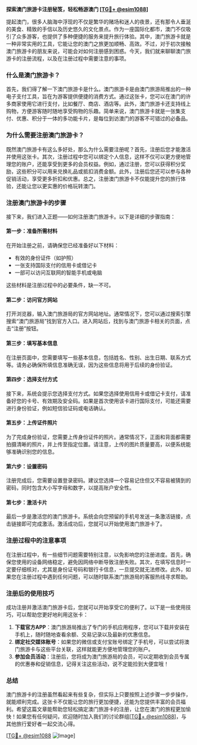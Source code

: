 **探索澳门旅游卡注册秘笈，轻松畅游澳门 [[TG💪+ @esim1088](https://t.me/s/esim1088)]**

提起澳门，很多人脑海中浮现的不仅是繁华的赌场和迷人的夜景，还有那令人垂涎的美食、精致的手信以及历史悠久的文化景点。作为一座国际化都市，澳门不仅吸引了众多游客，也提供了多种便捷的服务来提升旅行体验。其中，澳门旅游卡就是一种非常实用的工具，它能让您的澳门之旅更加顺畅、高效。不过，对于初次接触澳门旅游卡的朋友来说，可能会对如何注册感到困惑。今天，我们就来聊聊澳门旅游卡的注册流程，以及在注册过程中需要注意的事项。

### 什么是澳门旅游卡？

首先，我们得了解一下澳门旅游卡是什么。澳门旅游卡是由澳门旅游局推出的一种电子支付工具，旨在为游客提供便捷的消费方式。通过这张卡，您可以在澳门的许多商家使用它进行支付，比如餐厅、商店、酒店等。此外，澳门旅游卡还支持线上购物，方便游客随时随地享受购物的乐趣。简单来说，澳门旅游卡就是一张集支付、优惠、积分于一体的多功能卡片，是每位到访澳门的游客不可错过的必备品。

### 为什么需要注册澳门旅游卡？

既然澳门旅游卡有这么多好处，那么为什么需要注册呢？首先，注册后您才能激活并使用这张卡。其次，注册过程中您可以绑定个人信息，这样不仅可以更方便地管理您的账户，还能享受到更多的会员权益。例如，通过注册，您可以获得积分奖励，这些积分可以用来兑换礼品或抵扣消费金额。此外，注册后您还可以参与各种促销活动，享受更多折扣和优惠。总之，注册澳门旅游卡不仅能提升您的旅行体验，还能让您以更实惠的价格玩转澳门。

### 注册澳门旅游卡的步骤

接下来，我们进入正题——如何注册澳门旅游卡。以下是详细的步骤指南：

#### 第一步：准备所需材料

在开始注册之前，请确保您已经准备好以下材料：
- 有效的身份证件（如护照）
- 一张支持国际支付的信用卡或借记卡
- 一部可以访问互联网的智能手机或电脑

这些材料是注册过程中的必要条件，缺一不可。

#### 第二步：访问官方网站

打开浏览器，输入澳门旅游局的官方网站地址。通常情况下，您可以通过搜索引擎搜索“澳门旅游局”找到官方入口。进入网站后，找到与澳门旅游卡相关的页面，点击“注册”按钮。

#### 第三步：填写基本信息

在注册页面中，您需要填写一些基本信息，包括姓名、性别、出生日期、联系方式等。请务必确保所填信息准确无误，因为这些信息将用于后续的身份验证。

#### 第四步：选择支付方式

接下来，系统会提示您选择支付方式。如果您选择使用信用卡或借记卡支付，请准备好您的卡号、有效期及安全码。如果是首次使用该卡进行国际支付，可能还需要进行身份验证，例如短信验证码或电话确认。

#### 第五步：上传证件照片

为了完成身份验证，您需要上传身份证件的照片。通常情况下，正面和背面都需要拍摄清晰的照片，并上传至指定位置。请注意，上传的图片质量要高，以便系统能够准确识别您的信息。

#### 第六步：设置密码

注册完成后，您需要设置登录密码。建议您选择一个容易记住但又不容易被猜到的密码，同时包含大小写字母和数字，以提高账户安全性。

#### 第七步：激活卡片

最后一步是激活您的澳门旅游卡。系统会向您预留的手机号发送一条激活链接，点击链接即可完成激活。激活成功后，您就可以开始使用澳门旅游卡了。

### 注册过程中的注意事项

在注册过程中，有一些细节问题需要特别注意，以免影响您的注册进度。首先，确保您使用的设备网络稳定，避免因网络中断导致注册失败。其次，在填写信息时一定要仔细核对，尤其是身份证号码和银行卡信息，一旦提交就无法修改。此外，如果您在注册过程中遇到任何问题，可以随时联系澳门旅游局的客服热线寻求帮助。

### 注册后的使用技巧

成功注册并激活澳门旅游卡后，您就可以开始享受它的便利了。以下是一些使用技巧，可以帮助您更好地利用这张卡：

1. **下载官方APP**：澳门旅游局推出了专门的手机应用程序，您可以下载并安装在手机上，随时随地查看余额、交易记录以及最新的优惠信息。
2. **绑定社交媒体账号**：如果您的微信或支付宝账号绑定了手机号，可以尝试将澳门旅游卡与这些平台关联，这样就能更方便地管理您的账户。
3. **参加会员活动**：注册后，您将成为澳门旅游局的会员，可以定期收到会员专属的优惠券和促销信息，记得关注这些活动，说不定能捡到大便宜哦！

### 总结

澳门旅游卡的注册虽然看起来有些复杂，但实际上只要按照上述步骤一步步操作，就能顺利完成。这张卡不仅能让您的旅行更加便捷，还能为您提供丰富的会员福利。希望这篇文章能帮助您轻松搞定澳门旅游卡的注册，让您在澳门的旅程更加愉快！如果您有任何疑问，欢迎随时加入我们的讨论群组[[TG💪+ @esim1088](https://t.me/s/esim1088)]，与其他旅行爱好者一起交流心得。

[[TG💪+ @esim1088](https://t.me/s/esim1088) ![Image](https://i.postimg.cc/4NQfJmqS/Snipaste-2025-05-13-00-14-12.png)]